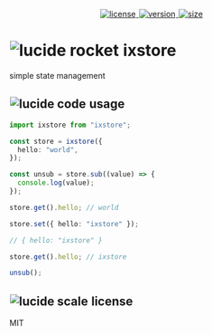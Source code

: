 <p align="center">
  <a title="license" href="https://github.com/flamrdevs/ixstore/blob/main/LICENSE">
    <picture>
      <source media="(prefers-color-scheme: dark)" srcset="https://none.deno.dev/npm/l?t=dark&n=ixstore">
      <img alt="license" src="https://none.deno.dev/npm/l?t=light&n=ixstore" hspace="1">
    </picture>
  </a>
  <a title="version" href="https://www.npmjs.com/package/ixstore">
    <picture>
      <source media="(prefers-color-scheme: dark)" srcset="https://none.deno.dev/npm/v?t=dark&n=ixstore">
      <img alt="version" src="https://none.deno.dev/npm/v?t=light&n=ixstore" hspace="1">
    </picture>
  </a>
  <a title="size" href="https://bundlejs.com/?q=ixstore">
    <picture>
      <source media="(prefers-color-scheme: dark)" srcset="https://none.deno.dev/bundlejs/mz?t=dark&n=ixstore">
      <img alt="size" src="https://none.deno.dev/bundlejs/mz?t=light&n=ixstore" hspace="1">
    </picture>
  </a>
</p>

<h1 id="ixstore">
  <picture>
    <source media="(prefers-color-scheme: dark)" srcset="https://none.deno.dev/ui/icon/lucide?t=dark&i=rocket">
    <img alt="lucide rocket" src="https://none.deno.dev/ui/icon/lucide?t=light&i=rocket" hspace="1">
  </picture>
  <span>
    ixstore
  </span>
</h1>

simple state management

<h2 id="usage">
  <picture>
    <source media="(prefers-color-scheme: dark)" srcset="https://none.deno.dev/ui/icon/lucide?t=dark&i=code">
    <img alt="lucide code" src="https://none.deno.dev/ui/icon/lucide?t=light&i=code" hspace="1">
  </picture>
  <span>
    usage
  </span>
</h2>

```ts
import ixstore from "ixstore";

const store = ixstore({
  hello: "world",
});

const unsub = store.sub((value) => {
  console.log(value);
});

store.get().hello; // world

store.set({ hello: "ixstore" });

// { hello: "ixstore" }

store.get().hello; // ixstore

unsub();
```

<h2 id="license">
  <picture>
    <source media="(prefers-color-scheme: dark)" srcset="https://none.deno.dev/ui/icon/lucide?t=dark&i=scale">
    <img alt="lucide scale" src="https://none.deno.dev/ui/icon/lucide?t=light&i=scale" hspace="1">
  </picture>
  <span>
    license
  </span>
</h2>

MIT

